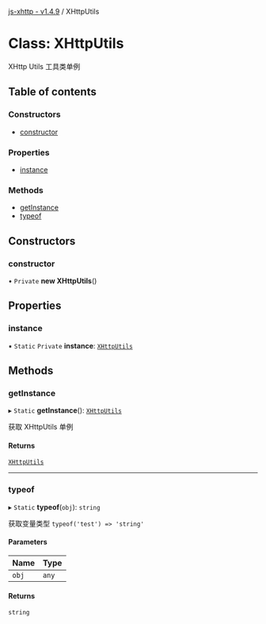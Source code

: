 [js-xhttp - v1.4.9](../README.md) / XHttpUtils

# Class: XHttpUtils

XHttp Utils 工具类单例

## Table of contents

### Constructors

- [constructor](XHttpUtils.md#constructor)

### Properties

- [instance](XHttpUtils.md#instance)

### Methods

- [getInstance](XHttpUtils.md#getinstance)
- [typeof](XHttpUtils.md#typeof)

## Constructors

### constructor

• `Private` **new XHttpUtils**()

## Properties

### instance

▪ `Static` `Private` **instance**: [`XHttpUtils`](XHttpUtils.md)

## Methods

### getInstance

▸ `Static` **getInstance**(): [`XHttpUtils`](XHttpUtils.md)

获取 XHttpUtils 单例

#### Returns

[`XHttpUtils`](XHttpUtils.md)

___

### typeof

▸ `Static` **typeof**(`obj`): `string`

获取变量类型
`typeof('test') => 'string'`

#### Parameters

| Name | Type |
| :------ | :------ |
| `obj` | `any` |

#### Returns

`string`
